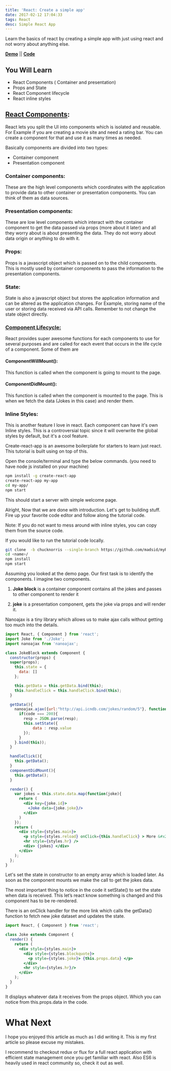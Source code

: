 ```yaml
---
title: 'React: Create a simple app'
date: 2017-02-12 17:04:33
tags: React 
desc: Simple React App
---
```


Learn the basics of react by creating a simple app with just using react and not worry about anything else.

**[Demo](http://madsid.com/pages/chucknorris/)**  || **[Code](https://github.com/madsid/myReact/tree/chucknorris)** 

## You Will Learn
- React Components ( Container and presentation)
- Props and State
- React Component lifecycle
- React inline styles

## [React Components](https://facebook.github.io/react/docs/components-and-props.html): 

React lets you split the UI into components which is isolated and reusable. For Example if you are creating a movie site and need a rating bar. You can create a component for that and use it as many times as needed.  

Basically components are divided into two types:  
- Container component 
- Presentation component  

### __Container components:__ 
These are the high level components which coordinates with the  application to provide data to other container or presentation components. You can think of them as data sources.  

### __Presentation components:__ 
These are low level components which interact with the container component to get the data passed via props (more about it later) and all they worry about is about presenting the data. They do not worry about data origin or anything to do with it.  

### **Props:** 
Props is a javascript object which is passed on to the child components. This is mostly used by container components to pass the information to the presentation components.  

### **State:** 
State is also a javascript object but stores the application information and can be altered as the application changes. For Example, storing name of the user or storing data received via API calls. Remember to not change the state object directly.   

### **[Component Lifecycle:](https://facebook.github.io/react/docs/react-component.html)**
React provides super awesome functions for each components to use for several purposes and are called for each event that occurs in the life cycle of a component. Some of them are  

#### **ComponentWillMount():** 
This function is called when the component is going to mount to the page.  

#### **ComponentDidMount():**
This function is called when the component is mounted to the page. This is when we fetch the data (Jokes in this case) and render them.  

### **Inline Styles:** 
This is another feature I love in react. Each component can have it's own Inline styles. This is a controversial topic since it will overwrite the global styles by default, but it's a cool feature.  

Create-react-app is an awesome boilerplate for starters to learn just react. This tutorial is built using on top of this.   

Open the console/terminal and type the below commands. (you need to have node js installed on your machine)  

```bash
npm install -g create-react-app 
create-react-app my-app 
cd my-app/ 
npm start 
```

This should start a server with simple welcome page.  

Alright, Now that we are done with introduction. Let's get to building stuff. Fire up your favorite code editor and follow along the tutorial code.   

Note: If you do not want to mess around with inline styles, you can copy them from the source code.  

If you would like to run the tutorial code locally. 

```bash 
git clone  -b chucknorris --single-branch https://github.com/madsid/myReact.git <name> 
cd <name>/ 
npm install  
npm start  
```

Assuming you looked at the demo page. Our first task is to identify the components. I imagine two components.  

1. **Joke block** is a container component contains all the jokes and passes to other component to render it  

2. **joke** is a presentation component, gets the joke via props and will render it. 

Nanoajax is a tiny library which allows us to make ajax calls without getting too much into the details.  

```jsx
import React, { Component } from 'react';
import Joke from './Joke';
import nanoajax from 'nanoajax';

class JokeBlock extends Component {
  constructor(props) {
  super(props);
    this.state = {
      data: []
    };

    this.getData = this.getData.bind(this);
    this.handleClick = this.handleClick.bind(this);
  }

  getData(){
    nanoajax.ajax({url:"http://api.icndb.com/jokes/random/5"}, function(code, resp){
      if(code === 200){
        resp = JSON.parse(resp);
        this.setState({
            data : resp.value
        });
      }
    }.bind(this));
  }

  handleClick(){
    this.getData();
  }
  componentDidMount(){
    this.getData();
  }

  render() {
    var jokes = this.state.data.map(function(joke){
      return (
        <div key={joke.id}>
          <Joke data={joke.joke}/>
        </div>
      )
    });
    return (
      <div style={styles.main}>
        <p style={styles.reload} onClick={this.handleClick} > More &#x21bb;</p>
        <hr style={styles.hr} />
        <div> {jokes} </div> 
      </div>
    );
  };
}
```


Let's set the state in constructor to an empty array which is loaded later. As soon as the component mounts we make the call to get the jokes data.  

The most important thing to notice in the code it setState() to set the state when data is received. This let’s react know something is changed and this component has to be re-rendered.  

There is an onClick handler for the more link which calls the getData() function to fetch new joke dataset and updates the state.  

```jsx
import React, { Component } from 'react';

class Joke extends Component {
  render() {
    return (
      <div style={styles.main}>
        <div style={styles.blockquote}> 
          <p style={styles.joke}> {this.props.data} </p>
        </div>
        <hr style={styles.hr}/>
      </div>
    );
  }
}
```
It displays whatever data it receives from the props object. Which you can notice from this.props.data in the code.  

# What Next  

I hope you enjoyed this article as much as I did writing it. This is my first article so please excuse my mistakes.  

I recommend to checkout redux or flux for a full react application with efficient state management once you get familiar with react. Also ES6 is heavily used in react community so, check it out as well. 